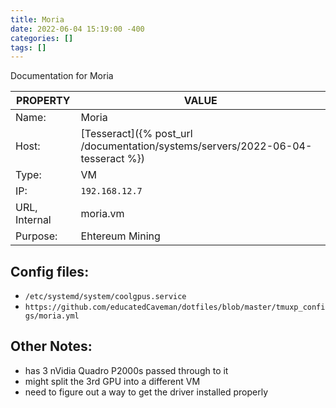 ```yaml
---
title: Moria
date: 2022-06-04 15:19:00 -400
categories: []
tags: []
---
```


Documentation for Moria

| PROPERTY      | VALUE                                                                           |
| ------------- | ------------------------------------------------------------------------------- |
| Name:         | Moria                                                                           |
| Host:         | [Tesseract]({% post_url /documentation/systems/servers/2022-06-04-tesseract %}) |
| Type:         | VM                                                                              |
| IP:           | `192.168.12.7`                                                                  |
| URL, Internal | moria.vm                                                                        |
| Purpose:      | Ehtereum Mining                                                                 |

## Config files:

- `/etc/systemd/system/coolgpus.service`
- `https://github.com/educatedCaveman/dotfiles/blob/master/tmuxp_configs/moria.yml`

## Other Notes:

- has 3 nVidia Quadro P2000s passed through to it
- might split the 3rd GPU into a different VM
- need to figure out a way to get the driver installed properly
